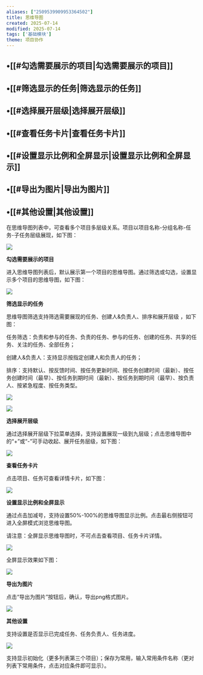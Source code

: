 ```yaml
---
aliases: ["2509539909953364502"]
title: 思维导图
created: 2025-07-14
modified: 2025-07-14
tags: ['基础模块']
theme: 项目协作
---
```


## •[[#勾选需要展示的项目|勾选需要展示的项目]]

## •[[#筛选显示的任务|筛选显示的任务]]

## •[[#选择展开层级|选择展开层级]]

## •[[#查看任务卡片|查看任务卡片]]

## •[[#设置显示比例和全屏显示|设置显示比例和全屏显示]]

## •[[#导出为图片|导出为图片]]

## •[[#其他设置|其他设置]]

在思维导图列表中，可查看多个项目多层级关系。项目以项目名称-分组名称-任务-子任务层级展现，如下图：

![](https://myhelpdoc.oss-cn-heyuan.aliyuncs.com/mdimages/128dda1207d92684456f5b739587e6a1.jpg)

**勾选需要展示的项目**

进入思维导图列表后，默认展示第一个项目的思维导图。通过筛选或勾选，设置显示多个项目的思维导图，如下图：

![](https://myhelpdoc.oss-cn-heyuan.aliyuncs.com/mdimages/588c787ba848a4e871d5c580a2b37b90.jpg)

**筛选显示的任务**

思维导图筛选支持筛选需要展现的任务、创建人&负责人、排序和展开层级 ，如下图：

任务筛选：负责和参与的任务、负责的任务、参与的任务、创建的任务、共享的任务、关注的任务、全部任务；

创建人&负责人：支持显示按指定创建人和负责人的任务；

排序：支持默认、按反馈时间、按任务更新时间、按任务创建时间（最新）、按任务创建时间（最早）、按任务到期时间（最新）、按任务到期时间（最早）、按负责人、按紧急程度、按任务类型。

![](https://myhelpdoc.oss-cn-heyuan.aliyuncs.com/mdimages/6a5b249911a3c9a4b47584b9881a0f15.jpg)

![](https://myhelpdoc.oss-cn-heyuan.aliyuncs.com/mdimages/efd7818a644f7ecb7f314363102f8976.jpg)

**选择展开层级**

通过选择展开层级下拉菜单选择，支持设置展现一级到九层级；点击思维导图中的“+”或“-”可手动收起、展开任务层级，如下图：

![](https://myhelpdoc.oss-cn-heyuan.aliyuncs.com/mdimages/a5954dd660f5b3307ecfa7feadb9cce0.jpg)

**查看任务卡片**

点击项目、任务可查看详情卡片，如下图：

**![](https://myhelpdoc.oss-cn-heyuan.aliyuncs.com/mdimages/19847618d1efc642e1e01141e400e8ea.jpg)**

**设置显示比例和全屏显示**

通过点击加减号，支持设置50%-100%的思维导图显示比例。点击最右侧按钮可进入全屏模式浏览思维导图。

请注意：全屏显示思维导图时，不可点击查看项目、任务卡片详情。

![](https://myhelpdoc.oss-cn-heyuan.aliyuncs.com/mdimages/98e409cd2f9ef8e5a532ad2616695381.jpg)

全屏显示效果如下图：

![](https://myhelpdoc.oss-cn-heyuan.aliyuncs.com/mdimages/6232f68ab2bbda69abe3fb2aca30c54a.jpg)

**导出为图片**

点击“导出为图片”按钮后，确认，导出png格式图片。

**![](https://myhelpdoc.oss-cn-heyuan.aliyuncs.com/mdimages/d57d37fe7c689cc70cb899c1b6311fe4.jpg)**

**其他设置**

支持设置是否显示已完成任务、任务负责人、任务进度。

![](https://myhelpdoc.oss-cn-heyuan.aliyuncs.com/mdimages/e7834e59d19287e7b5ad061e3cdd128b.jpg)

支持显示初始化（更多列表第三个项目）；保存为常用，输入常用条件名称（更对列表下常用条件，点击对应条件即可显示）。

